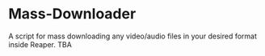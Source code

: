 # Mass-Downloader
A script for mass downloading any video/audio files in your desired format inside Reaper. TBA


